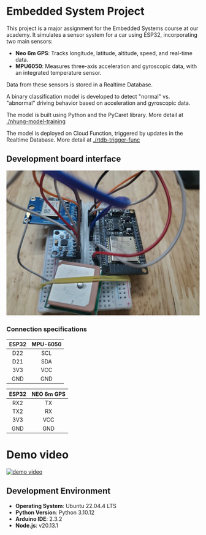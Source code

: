 # Embedded System Project

This project is a major assignment for the Embedded Systems course at our academy. It simulates a sensor system for a car using ESP32, incorporating two main sensors:

- **Neo 6m GPS**: Tracks longitude, latitude, altitude, speed, and real-time data.
- **MPU6050**: Measures three-axis acceleration and gyroscopic data, with an integrated temperature sensor.

Data from these sensors is stored in a Realtime Database.

A binary classification model is developed to detect "normal" vs. "abnormal" driving behavior based on acceleration and gyroscopic data.

The model is built using Python and the PyCaret library. More detail at [./nhung-model-training](nhung-model-training)

The model is deployed on Cloud Function, triggered by updates in the Realtime Database. More detail at [./rtdb-trigger-func](rtdb-trigger-func)

## Development board interface
![my development board](readme-sauce/dev-board.jpg)
### Connection specifications
| ESP32 | MPU-6050 |
|:-----:|:--------:|
|  D22  |    SCL   |
|  D21  |    SDA   |
|  3V3  |    VCC   |
|  GND  |    GND   |

| ESP32 | NEO 6m GPS |
|:-----:|:----------:|
|  RX2  |     TX     |
|  TX2  |     RX     |
|  3V3  |     VCC    |
|  GND  |     GND    |

# Demo video
[![demo video](https://img.youtube.com/vi/sb49rXsv3C8/0.jpg)](https://youtu.be/sb49rXsv3C8)

## Development Environment

- **Operating System**: Ubuntu 22.04.4 LTS
- **Python Version**: Python 3.10.12
- **Arduino IDE**: 2.3.2
- **Node.js**: v20.13.1